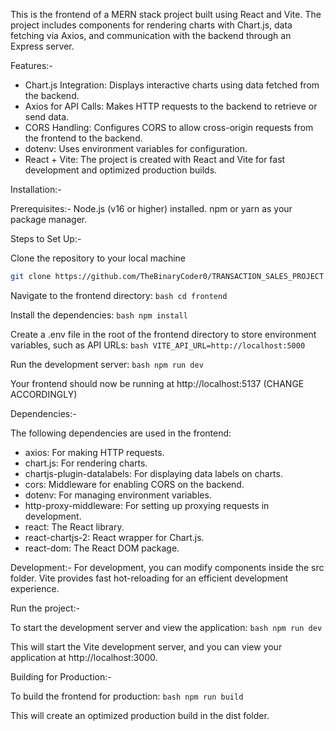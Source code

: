 This is the frontend of a MERN stack project built using React and Vite. The project includes components for rendering charts with Chart.js, data fetching via Axios, and communication with the backend through an Express server.

Features:-
  - Chart.js Integration: Displays interactive charts using data fetched from the backend.
  - Axios for API Calls: Makes HTTP requests to the backend to retrieve or send data.
  - CORS Handling: Configures CORS to allow cross-origin requests from the frontend to the backend.
  - dotenv: Uses environment variables for configuration.
  - React + Vite: The project is created with React and Vite for fast development and optimized production builds.

Installation:-

Prerequisites:-
    Node.js (v16 or higher) installed.
    npm or yarn as your package manager.

Steps to Set Up:-

  Clone the repository to your local machine
  ```bash
  git clone https://github.com/TheBinaryCoder0/TRANSACTION_SALES_PROJECT.git
  ```

Navigate to the frontend directory:
    ```bash
    cd frontend
    ```
    
Install the dependencies:
    ```bash
    npm install
    ```
    
Create a .env file in the root of the frontend directory to store environment variables, such as API URLs:
    ```bash
    VITE_API_URL=http://localhost:5000
    ```
    
Run the development server:
    ```bash
    npm run dev
    ```
    
Your frontend should now be running at http://localhost:5137 (CHANGE ACCORDINGLY)

Dependencies:-

The following dependencies are used in the frontend:

  - axios: For making HTTP requests.
  - chart.js: For rendering charts.
  - chartjs-plugin-datalabels: For displaying data labels on charts.
  - cors: Middleware for enabling CORS on the backend.
  - dotenv: For managing environment variables.
  - http-proxy-middleware: For setting up proxying requests in development.
  - react: The React library.
  - react-chartjs-2: React wrapper for Chart.js.
  - react-dom: The React DOM package.

Development:-
    For development, you can modify components inside the src folder.
    Vite provides fast hot-reloading for an efficient development experience.

Run the project:-

To start the development server and view the application:
    ```bash
    npm run dev
    ```
    
This will start the Vite development server, and you can view your application at http://localhost:3000.

Building for Production:-

To build the frontend for production:
    ```bash
    npm run build
    ```
    
This will create an optimized production build in the dist folder.
